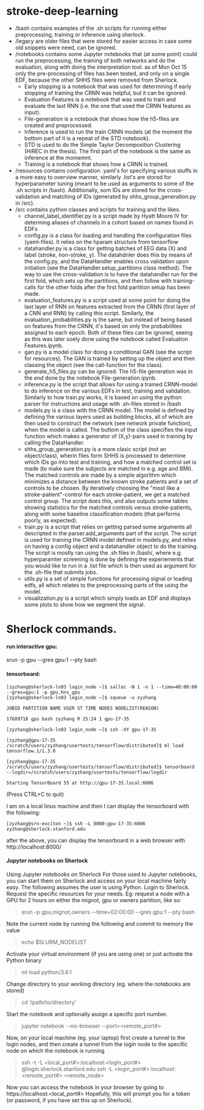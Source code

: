 # stroke-deep-learning
* /bash contains examples of the .sh scripts for running either preprocessing, training or inference using sherlock.
* /legacy are older files that were stored for easier access in case some old snippets were need, can be ignored.
* /notebooks contains some Jupyter notebooks that (at some point) could run the preprocessing, the training of both networks and do the evaluation, along with doing the interpretation tool. as of Mon Oct 15 only the pre-processing of files has been tested, and only on a single EDF, because the other SHHS files were removed from Sherlock.
  * Early stopping is a notebook that was used for determining if early stopping of training the CRNN was helpful, but it can be ignored.
  * Evaluation Features is a notebook that was used to train and evaluate the last RNN (i.e. the one that used the CRNN features as input). 
  * File-generation is a notebook that shows how the h5-files are created and preprocessed.
  * Inference is used to run the train CRNN models (at the moment the bottom part of it is a repeat of the STD notebook).
  * STD is used to do the Simple Taylor Decomposition Clustering (HiREC in the thesis). The first part of the notebook is the same as inference at the momemnt. 
  * Training is a notebook that shows how a CRNN is trained. 
* /resources contains configuration .yaml's for specifying various stuffs in a more easy to overview manner, similarly .list's are stored for hyperparameter tuning (meant to be used as arguments to some of the .sh scripts in /bash). Additionally, som IDs are stored for the cross-validation and matching of IDs (generated by shhs_group_generation.py in /src). 
* /src contains python classes and scripts for training and the likes.
  * channel_label_identifier.py is a script made by Hyatt Moore IV for determing aliases of channels in a cohort based on names found in EDFs
  * config.py is a class for loading and handling the configuration files (yaml-files). It relies on the hparam structure from tensorflow
  * datahandler.py is a class for getting batches of EEG data (X) and label (stroke, non-stroke, y). The datahdnler does this by means of the config.py, and the DataHandler enables cross validation upon initiation (see the DataHandler.setup_partitions class method). The way to use the cross-validation is to have the datahandler run for the first fold, which sets up the partitions, and then follow with training-calls for the other folds after the first fold partition setup has been made.
  * evaluation_features.py is a script used at some point for doing the last layer of RNN on features extracted from the CRNN (first layer of a CNN and RNN) by calling this script. Similarly, the evaluation_probabilities.py is the same, but instead of being based on features from the CRNN, it's based on only the probabilities assigned to each epoch. Both of these files can be ignored, seeing as this was later soely done using the notebook called Evaluation Features.ipynb.
  * gan.py is a model class for doing a conditional GAN (see the script for resources). The GAN is trained by setting up the object and then classing the object (see the call-function for the class). 
  * generate_h5_files.py can be ignored. The h5-file generation was in the end done by the notebook File-generation.ipynb.
  * inference.py is the script that allows for using a trained CRNN-model to do inference on the various EDFs in test, training and validation.  Similarly to how train.py works, it is based on using the python parser for instructions and usage with .sh-files stored in /bash
  * models.py is a class with the CRNN model. The model is defined by defining the various layers used as building blocks, all of which are then used to construct the network (see network private function), when the model is called. The buttom of the class specifies the input function which makes a generator of (X,y)-pairs used in training by calling the DataHandler. 
  * shhs_group_generation.py is a more clasic script (not an object/class), wherin files form SHHS is processed to determine which IDs go into test and training, and how a matched control set is made (to make sure the subjects are matched in e.g. age and BMI). The matched controls are made by a simple algorithm which minimizes a distance between the known stroke patients and a set of controls to be chosen. By iteratively choosing the "most like a stroke-patient"-control for each stroke-patient, we get a matched control group. The script does this, and also outputs some tables showing statistics for the matched controls versus stroke-patients, along with some baseline classification models (that performs poorly, as expected). 
  * train.py is a script that relies on getting parsed some arguments all descripted in the parser.add_arguments part of the script. The script is used for training the CRNN model defined in models.py, and relies on having a config object and a datahandler object to do the training. The script is mostly ran using the .sh files in /bash/, where e.g. hyperparamter screening is done by defining the experiements that you would like to run in a .list file which is then used as argument for the .sh-file that submits jobs. 
  * utils.py is a set of simple functions for processing signal or loading edfs, all which relates to the preprocessing parts of the using the model.
  * visualization.py is a script which simply loads an EDF and displays some plots to show how we segment the signal.
 
# Sherlock commands.

#### run interactive gpu:
srun -p gpu --gres gpu:1 --pty bash

#### tensorboard:
```
[zyzhang@sherlock-ln03 login_node ~]$ salloc -N 1 -n 1 --time=48:00:00 --gres=gpu:1 -p gpu,hns_gpu
[zyzhang@sherlock-ln03 login_node ~]$ squeue -u zyzhang

JOBID PARTITION NAME USER ST TIME NODES NODELIST(REASON)

17689718 gpu bash zyzhang R 25:24 1 gpu-17-35

[zyzhang@sherlock-ln03 login_node ~]$ ssh -XY gpu-17-35

[zyzhang@gpu-17-35 /scratch/users/zyzhang/usertests/tensorflow/distributed]$ ml load tensorflow.1/1.3.0

[zyzhang@gpu-17-35 /scratch/users/zyzhang/usertests/tensorflow/distributed]$ tensorboard --logdir=/scratch/users/zyzhang/usertests/tensorflow/logdir

Starting TensorBoard 55 at http://gpu-17-35.local:6006
```
(Press CTRL+C to quit)

I am on a local linux machine and then I can display the tensorboard with the following:
```
[zyzhang@srn-exciton ~]$ ssh -L 8000:gpu-17-35:6006 zyzhang@sherlock.stanford.edu
```
after the above, you can display the tensorboard in a web browser with http://localhost:8000/

#### Jupyter notebooks on Sherlock

Using Jupyter notebooks on Sherlock
For those used to Jupyter notebooks, you can start them on Sherlock and access on your local machine fairly easy. The following assumes the user is using Python.
Login to Sherlock.
Request the specific resources for your needs. Eg: request a node with a GPU for 2 hours on either the mignot, gpu or owners partition, like so:
> srun -p gpu,mignot,owners --time=02:00:00 --gres gpu:1 --pty bash

Note the current node by running the following and commit to memory the value
> echo $SLURM_NODELIST

Activate your virtual environment (if you are using one) or just activate the Python binary
> ml load python/3.6.1

Change directory to your working directory (eg. where the notebooks are stored)
> cd ‘/path/to/directory’

Start the notebook and optionally assign a specific port number.
> jupyter notebook --no-browser --port=<remote_port#>

Now, on your local machine (eg. your laptop) first create a tunnel to the login nodes, and then create a tunnel from the login node to the specific node on which the notebook is running
> ssh -t -L <local_port#>:localhost:<login_port#> <sunetid>@login.sherlock.stanford.edu ssh -L <login_port#>:localhost:<remote_port#> <remote_node>

Now you can access the notebook in your browser by going to
https://localhost:<local_port#>
Hopefully, this will prompt you for a token (or password, if you have set this up on Sherlock).
